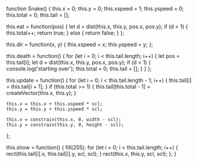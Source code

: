
function Snake() {
  this.x = 0;
  this.y = 0;
  this.xspeed = 1;
  this.yspeed = 0;
  this.total = 0;
  this.tail = [];

  this.eat = function(pos) {
    let d = dist(this.x, this.y, pos.x, pos.y);
    if (d < 1) {
      this.total++;
      return true;
    } else {
      return false;
    }
  };

  this.dir = function(x, y) {
    this.xspeed = x;
    this.yspeed = y;
  };

  this.death = function() {
    for (let i = 0; i < this.tail.length; i++) {
      let pos = this.tail[i];
      let d = dist(this.x, this.y, pos.x, pos.y);
      if (d < 1) {
        console.log('starting over');
        this.total = 0;
        this.tail = [];
      }
    }
  };

  this.update = function() {
    for (let i = 0; i < this.tail.length - 1; i++) {
      this.tail[i] = this.tail[i + 1];
    }
    if (this.total >= 1) {
      this.tail[this.total - 1] = createVector(this.x, this.y);
    }

    this.x = this.x + this.xspeed * scl;
    this.y = this.y + this.yspeed * scl;

    this.x = constrain(this.x, 0, width - scl);
    this.y = constrain(this.y, 0, height - scl);
  };

  this.show = function() {
    fill(255);
    for (let i = 0; i < this.tail.length; i++) {
      rect(this.tail[i].x, this.tail[i].y, scl, scl);
    }
    rect(this.x, this.y, scl, scl);
  };
}
